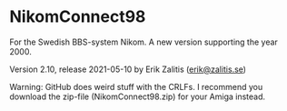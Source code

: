 # NikomConnect98
For the Swedish BBS-system Nikom. A new version supporting the year 2000.

Version 2.10, release 2021-05-10 by Erik Zalitis (erik@zalitis.se)

Warning: GitHub does weird stuff with the CRLFs. I recommend you download the zip-file (NikomConnect98.zip) for your Amiga instead.